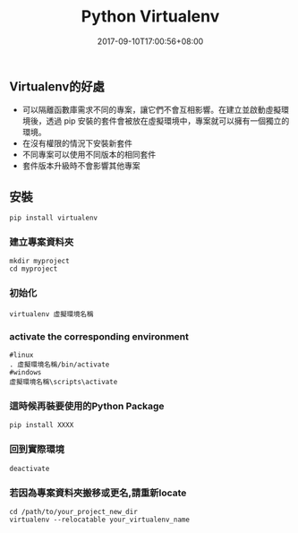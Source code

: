 ﻿---
title: "Python Virtualenv"
date: 2017-09-10T17:00:56+08:00
tags: [ "Development", "Virtualenv" ]
categories: [ "Python" ]
draft: true
---

## Virtualenv的好處
- 可以隔離函數庫需求不同的專案，讓它們不會互相影響。在建立並啟動虛擬環境後，透過 pip 安裝的套件會被放在虛擬環境中，專案就可以擁有一個獨立的環境。
- 在沒有權限的情況下安裝新套件
- 不同專案可以使用不同版本的相同套件
- 套件版本升級時不會影響其他專案

## 安裝
```
pip install virtualenv
```

### 建立專案資料夾
```
mkdir myproject
cd myproject
```

### 初始化
```
virtualenv 虛擬環境名稱
```

### activate the corresponding environment
```
#linux
. 虛擬環境名稱/bin/activate
#windows
虛擬環境名稱\scripts\activate
```

### 這時候再裝要使用的Python Package
```
pip install XXXX
```

### 回到實際環境
```
deactivate
```

### 若因為專案資料夾搬移或更名,請重新locate
```
cd /path/to/your_project_new_dir
virtualenv --relocatable your_virtualenv_name
```